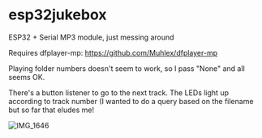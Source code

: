 # esp32jukebox
ESP32 + Serial MP3 module, just messing around

Requires dfplayer-mp: https://github.com/Muhlex/dfplayer-mp

Playing folder numbers doesn't seem to work, so I pass "None" and all seems OK.

There's a button listener to go to the next track.
The LEDs light up according to track number (I wanted to do a query based on the filename but so far that eludes me!

![IMG_1646](https://github.com/user-attachments/assets/754d5567-5538-4c60-ba57-fa74bcc9ba47)
